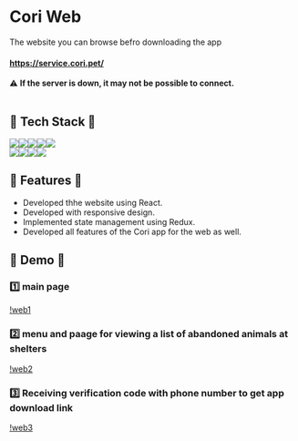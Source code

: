 # Cori Web

The website you can browse befro downloading the app

#### <https://service.cori.pet/>

⚠️ **If the server is down, it may not be possible to connect.**
<br/><br/>

## 🫧 Tech Stack 🫧

<img src="https://img.shields.io/badge/javascript-F7DF1E?style=for-the-badge&logo=javascript&logoColor=white"><img src="https://img.shields.io/badge/typescript-3178C6?style=for-the-badge&logo=typescript&logoColor=white"><img src="https://img.shields.io/badge/react-61DAFB?style=for-the-badge&logo=react&logoColor=white"><img src="https://img.shields.io/badge/css-1572B6?style=for-the-badge&logo=css3&logoColor=white"><img src="https://img.shields.io/badge/HTML5-E34F26?style=for-the-badge&logo=HTML5&logoColor=white"><br/>
<img src="https://img.shields.io/badge/Redux-764ABC?style=for-the-badge&logo=redux&logoColor=white"/><img src="https://img.shields.io/badge/axios-2A1659?style=for-the-badge&logo=axios&logoColor=white"><img src="https://img.shields.io/badge/firebase-FFCA28?style=for-the-badge&logo=firebase&logoColor=white"><img src="https://img.shields.io/badge/styled components-DB7093?style=for-the-badge&amp;logo=styled-components&amp;logoColor=white" />
<br/>

## 🫧 Features 🫧

- Developed thhe website using React.
- Developed with responsive design.
- Implemented state management using Redux.
- Developed all features of the Cori app for the web as well.

## 🫧 Demo 🫧
### 1️⃣ main page

[!web1](https://user-images.githubusercontent.com/118039042/224260402-49eefcb7-e213-43f3-847c-07e410e80198.mov)

### 2️⃣ menu and paage for viewing a list of abandoned animals at shelters

[!web2](https://user-images.githubusercontent.com/118039042/224260946-35e4f9b3-bd35-4401-8c8c-7a1a619ef578.mov)

### 3️⃣ Receiving verification code with phone number to get app download link

[!web3](https://user-images.githubusercontent.com/118039042/224260968-a502a870-4345-4efa-8209-ba3462136beb.mov)







